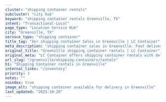 ```yaml
---
cluster: "shipping container rentals"
subcluster: "city hub"
keyword: "shipping container rentals Greenville, TX"
intent: "Transactional-Local"
page_type: "Location Service Hub"
city: "Greenville, TX"
service_type: "shipping container"
title_tag: "Xer shipping container Sales in Greenville | LC Container"
meta_description: "shipping container sales in Greenville. Fast delivery, competitive pricing. Serving shipping containers area. Quote ID: GO9. Call (214) 524-4168 for your free quote today."
original_title: "Greenville shipping container rentals | LC Container"
original_meta: "LC Container offers shipping container rentals with delivery in Greenville, TX. Local. Fast quotes. Since 2003."
url_slug: "/greenville/shipping-containers/rentals"
h1: "Shipping Container rentals in Greenville"
internal_links: "/inventory"
priority: 3
notes: ""
noindex: true
image_alt: "shipping container available for delivery in Greenville"
last_updated: "2025-10-20"
---
```


<!-- TODO: Add unique city/inventory copy, images, and internal links here. -->
